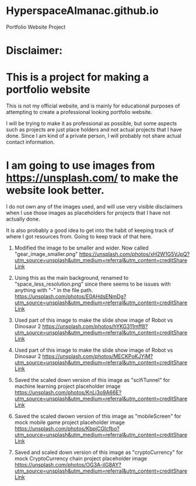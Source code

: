 # HyperspaceAlmanac.github.io
Portfolio Website Project

# Disclaimer:
# This is a project for making a portfolio website
This is not my official website, and is mainly for educational purposes of attempting to create
a professional looking portfolio website.

I will be trying to make it as professional as possible, but some aspects such as projects are
just place holders and not actual projects that I have done.
Since I am kind of a private person, I will probably not share actual contact information.

# I am going to use images from https://unsplash.com/ to make the website look better.
I do not own any of the images used, and will use very visible disclaimers when I use
those images as placeholders for projects that I have not actually done.

It is also probably a good idea to get into the habit of keeping track of where I got 
resources from. Going to keep track of that here.

1. Modified the image to be smaller and wider. Now called "gear_image_smaller.png"
https://unsplash.com/photos/xH2W1G5VJpQ?utm_source=unsplash&utm_medium=referral&utm_content=creditShareLink

2. Using this as the main background, renamed to "space_less_resolution.png" since there seems to be issues
with anything with "-" in the file path.
https://unsplash.com/photos/E0AHdsENmDg?utm_source=unsplash&utm_medium=referral&utm_content=creditShareLink

3. Used part of this image to make the slide show image of Robot vs Dinosaur 2
https://unsplash.com/photos/hYKG311mff8?utm_source=unsplash&utm_medium=referral&utm_content=creditShareLink

4. Used part of this image to make the slide show image of Robot vs Dinosaur 2
https://unsplash.com/photos/MECKPoKJYjM?utm_source=unsplash&utm_medium=referral&utm_content=creditShareLink

5. Saved the scaled down version of this image as "scifiTunnel" for machine learning project placeholder image
https://unsplash.com/photos/KnLj3o9A66E?utm_source=unsplash&utm_medium=referral&utm_content=creditShareLink

6. Saved the scaled dwown version of this image as "mobileScreen" for mock mobile game project placeholder image
https://unsplash.com/photos/KbpjCGIcfbo?utm_source=unsplash&utm_medium=referral&utm_content=creditShareLink

7. Saved and scaled down version of this image as "cryptoCurrency" for mock CryptoCurrency chain project placeholder image
https://unsplash.com/photos/OG3A-ilG8AY?utm_source=unsplash&utm_medium=referral&utm_content=creditShareLink